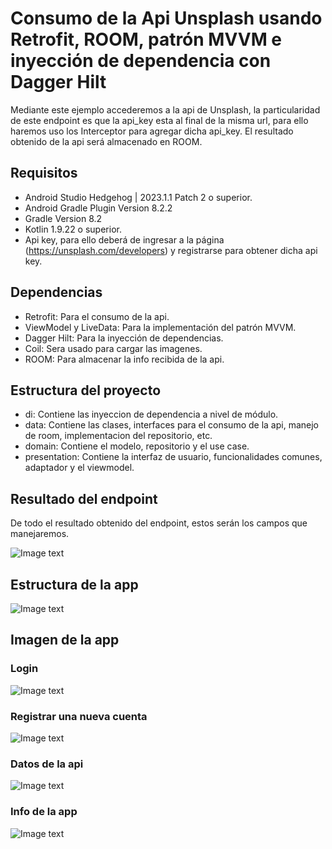 # Consumo de la Api Unsplash usando Retrofit, ROOM, patrón MVVM e inyección de dependencia con Dagger Hilt
Mediante este ejemplo accederemos a la api de Unsplash, la particularidad de este endpoint es que la api_key esta al final de la misma url, para ello haremos uso los Interceptor para agregar dicha api_key. El resultado obtenido de la api será almacenado en ROOM.

## Requisitos

- Android Studio Hedgehog | 2023.1.1 Patch 2 o superior.
- Android Gradle Plugin Version 8.2.2
- Gradle Version 8.2
- Kotlin 1.9.22 o superior.
- Api key, para ello deberá de ingresar a la página (https://unsplash.com/developers) y registrarse para obtener dicha api key.

## Dependencias

- Retrofit: Para el consumo de la api.
- ViewModel y LiveData: Para la implementación del patrón MVVM.
- Dagger Hilt: Para la inyección de dependencias.
- Coil: Sera usado para cargar las imagenes.
- ROOM: Para almacenar la info recibida de la api.

## Estructura del proyecto

- di: Contiene las  inyeccion de dependencia a nivel de módulo.
- data: Contiene las clases, interfaces para el consumo de la api, manejo de room, implementacion del repositorio, etc.
- domain: Contiene el modelo, repositorio y el use case.
- presentation: Contiene la interfaz de usuario, funcionalidades comunes, adaptador y el viewmodel.

## Resultado del endpoint
De todo el resultado obtenido del endpoint, estos serán los campos que manejaremos.

![Image text](https://github.com/programadorescs/ApiRestUnsplash/blob/master/app/src/main/assets/respuesta_json.png)

## Estructura de la app
![Image text](https://github.com/programadorescs/ApiRestUnsplash/blob/master/app/src/main/assets/estructura_app.png)

## Imagen de la app

### Login
![Image text](https://github.com/programadorescs/ApiRestUnsplash/blob/master/app/src/main/assets/api_login.png)

### Registrar una nueva cuenta
![Image text](https://github.com/programadorescs/ApiRestUnsplash/blob/master/app/src/main/assets/api_cuenta.png)

### Datos de la api
![Image text](https://github.com/programadorescs/ApiRestUnsplash/blob/master/app/src/main/assets/pantalla_01.png)

### Info de la app
![Image text](https://github.com/programadorescs/ApiRestUnsplash/blob/master/app/src/main/assets/api_info.png)